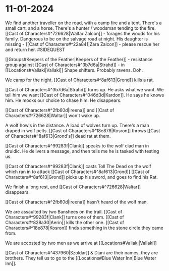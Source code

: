 # 11-01-2024
We find another traveller on the road, with a camp fire and a tent.
There's a small cart, and a horse.
There's a hunter / woodsman tending to the fire.
[[Cast of Characters#^726628|Waltar Zalcon]] - forages the woods for his family. Dangerous to be on the salvage road at night.
His daughter is missing - [[Cast of Characters#^22a841|Zara Zalcon]] - please rescue her and return her. #SIDEQUEST 

[[Groups#Keepers of the Feather|Keepers of the Feather]] - resistance group against [[Cast of Characters#^3b7d6a|Strahd]] - in [[Locations#Vallaki|Vallaki]]
Shape shifters. Probably ravens. Doh.

We camp for the night.
[[Cast of Characters#^8af613|Grond]] kills a rat.

[[Cast of Characters#^3b7d6a|Strahd]] turns up.
He asks what we want.
We tell him we want [[Cast of Characters#^046d3d|Kardon]].
He says he knows him.
He mocks our choice to chase him.
He disappears.

[[Cast of Characters#^2fb60d|Ireena]] and [[Cast of Characters#^726628|Waltar]] won't wake up.

A wolf howls in the distance.
A load of wolves turn up.
There's a man draped in wolf pelts.
[[Cast of Characters#^18e878|Kosron]] throws [[Cast of Characters#^8af613|Grond's]] dead rat at them.

[[Cast of Characters#^99283f|Clank]] speaks to the wolf clad man in druidic.
He delivers a message, and then tells me he is tasked with testing us.

[[Cast of Characters#^99283f|Clank]] casts Toll The Dead on the wolf which ran in to attack [[Cast of Characters#^8af613|Grond]]
[[Cast of Characters#^8af613|Grond]] picks up his sword, and goes to find his Rat.

We finish a long rest, and [[Cast of Characters#^726628|Waltar]] disappears.

[[Cast of Characters#^2fb60d|Ireena]] hasn't heard of the wolf man.

We are assaulted by two Banshees on the trail.
[[Cast of Characters#^99283f|Clank]] turns one of them.
[[Cast of Characters#^828a30|Aerin]] kills the other one.
[[Cast of Characters#^18e878|Kosron]] finds something in the stone circle they came from.

We are accosted by two men as we arrive at [[Locations#Vallaki|Vallaki]]

[[Cast of Characters#^437960|Szoldar]] & Djani are their names, they are brothers.
They tell us to go to the [[Locations#Blue Water Inn|Blue Water Inn]].
